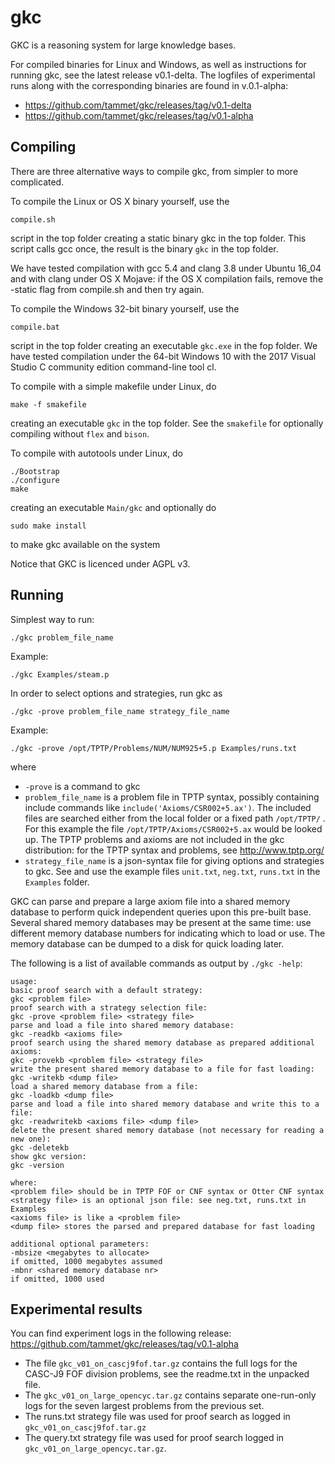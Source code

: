 gkc
===

GKC is a reasoning system for large knowledge bases.

For compiled binaries for Linux and Windows, as well as 
instructions for running gkc, see the latest release v0.1-delta.
The logfiles of experimental runs along with the corresponding
binaries are found in v.0.1-alpha:

* https://github.com/tammet/gkc/releases/tag/v0.1-delta
* https://github.com/tammet/gkc/releases/tag/v0.1-alpha


Compiling
---------

There are three alternative ways to compile gkc,
from simpler to more complicated.

To compile the Linux or OS X binary yourself, use the 

    compile.sh
  
script in the top folder creating a static binary gkc 
in the top folder. This script calls gcc once,
the result is the binary `gkc` in the top folder.

We have tested compilation with gcc 5.4 and clang 3.8
under Ubuntu 16_04 and with clang under OS X Mojave: 
if the OS X compilation fails, remove the -static flag
from compile.sh and then try again. 

To compile the Windows 32-bit binary yourself, use the

    compile.bat

script in the top folder creating an executable `gkc.exe`
in the fop folder. We have tested compilation under 
the 64-bit Windows 10 with the 2017 Visual Studio C
community edition command-line tool cl.

To compile with a simple makefile under Linux, do

    make -f smakefile

creating an executable `gkc` in the top folder.
See the `smakefile` for optionally compiling without
`flex` and `bison`.

To compile with autotools under Linux, do

    ./Bootstrap
    ./configure
    make

creating an executable `Main/gkc`
and optionally do

    sudo make install

to make gkc available on the system

Notice that GKC is licenced under AGPL v3.

Running
-------

Simplest way to run:

    ./gkc problem_file_name

Example:

    ./gkc Examples/steam.p

In order to select options and strategies, run gkc as 

    ./gkc -prove problem_file_name strategy_file_name

Example:

    ./gkc -prove /opt/TPTP/Problems/NUM/NUM925+5.p Examples/runs.txt

where
* `-prove` is a command to gkc
* `problem_file_name` is a problem file in TPTP syntax, possibly containing include commands like 
`include('Axioms/CSR002+5.ax')`. The included files are searched either from the local folder or a fixed
path `/opt/TPTP/` . For this example the file `/opt/TPTP/Axioms/CSR002+5.ax` would be looked up. 
The TPTP problems and axioms are not included in the gkc distribution: 
for the TPTP syntax and problems, see http://www.tptp.org/
* `strategy_file_name` is a json-syntax file for giving options and strategies to gkc. See and use the
example files `unit.txt`, `neg.txt`, `runs.txt` in the `Examples` folder.

GKC can parse and prepare a large axiom file into a shared memory database to perform quick
independent queries upon this pre-built base. Several shared memory databases may be present
at the same time: use different memory database numbers for indicating which to load or use.
The memory database can be dumped to a disk for quick loading later. 

The following is a list of available commands as output by `./gkc -help`:
    
    usage:
    basic proof search with a default strategy:
    gkc <problem file>
    proof search with a strategy selection file:
    gkc -prove <problem file> <strategy file>
    parse and load a file into shared memory database:
    gkc -readkb <axioms file>
    proof search using the shared memory database as prepared additional axioms:
    gkc -provekb <problem file> <strategy file>
    write the present shared memory database to a file for fast loading:
    gkc -writekb <dump file>
    load a shared memory database from a file:
    gkc -loadkb <dump file>
    parse and load a file into shared memory database and write this to a file:
    gkc -readwritekb <axioms file> <dump file>
    delete the present shared memory database (not necessary for reading a new one):
    gkc -deletekb
    show gkc version:
    gkc -version

    where:
    <problem file> should be in TPTP FOF or CNF syntax or Otter CNF syntax
    <strategy file> is an optional json file: see neg.txt, runs.txt in Examples
    <axioms file> is like a <problem file> 
    <dump file> stores the parsed and prepared database for fast loading 

    additional optional parameters:
    -mbsize <megabytes to allocate>
    if omitted, 1000 megabytes assumed
    -mbnr <shared memory database nr>
    if omitted, 1000 used



Experimental results
--------------------

You can find experiment logs in the following release:
https://github.com/tammet/gkc/releases/tag/v0.1-alpha

* The file `gkc_v01_on_cascj9fof.tar.gz` contains the full logs for the CASC-J9 FOF 
division problems, see the readme.txt in the unpacked file. 
* The `gkc_v01_on_large_opencyc.tar.gz` contains separate one-run-only logs
for the seven largest problems from the previous set.
* The runs.txt strategy file was used for proof search as logged 
in `gkc_v01_on_cascj9fof.tar.gz`
* The query.txt strategy file was used for proof search logged 
in `gkc_v01_on_large_opencyc.tar.gz`.
